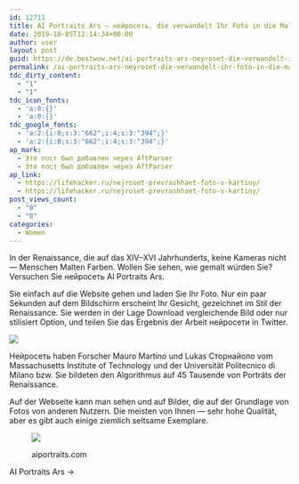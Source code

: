 ```yaml
---
id: 12711
title: AI Portraits Ars — нейросеть, die verwandelt Ihr Foto in die Malerei der Renaissance
date: 2019-10-05T12:14:34+00:00
author: user
layout: post
guid: https://de.bestwow.net/ai-portraits-ars-neyroset-die-verwandelt-ihr-foto-in-die-malerei-der-renaissance/
permalink: /ai-portraits-ars-neyroset-die-verwandelt-ihr-foto-in-die-malerei-der-renaissance/
tdc_dirty_content:
  - "1"
  - "1"
tdc_icon_fonts:
  - 'a:0:{}'
  - 'a:0:{}'
tdc_google_fonts:
  - 'a:2:{i:0;s:3:"662";i:4;s:3:"394";}'
  - 'a:2:{i:0;s:3:"662";i:4;s:3:"394";}'
ap_mark:
  - Это пост был добавлен через AftParser
  - Это пост был добавлен через AftParser
ap_link:
  - https://lifehacker.ru/nejroset-prevrashhaet-foto-v-kartiny/
  - https://lifehacker.ru/nejroset-prevrashhaet-foto-v-kartiny/
post_views_count:
  - "8"
  - "8"
categories:
  - Women
---
```

In der Renaissance, die auf das XIV–XVI Jahrhunderts, keine Kameras nicht — Menschen Malten Farben. Wollen Sie sehen, wie gemalt würden Sie? Versuchen Sie нейросеть AI Portraits Ars.

Sie einfach auf die Website gehen und laden Sie Ihr Foto. Nur ein paar Sekunden auf dem Bildschirm erscheint Ihr Gesicht, gezeichnet im Stil der Renaissance. Sie werden in der Lage Download vergleichende Bild oder nur stilisiert Option, und teilen Sie das Ergebnis der Arbeit нейросети in Twitter.

![](https://de.bestwow.net/wp-content/uploads/2019/10/ai-portraits-ars-neyroset-kotoraya-prevratit-vashe-foto-v-kartinu-epohi-vozrozhdeniya-1.jpg) 

Нейросеть haben Forscher Mauro Martino und Lukas Сторнайоло vom Massachusetts Institute of Technology und der Universität Politecnico di Milano bzw. Sie bildeten den Algorithmus auf 45 Tausende von Porträts der Renaissance.

Auf der Webseite kann man sehen und auf Bilder, die auf der Grundlage von Fotos von anderen Nutzern. Die meisten von Ihnen — sehr hohe Qualität, aber es gibt auch einige ziemlich seltsame Exemplare.<figure>

![](https://de.bestwow.net/wp-content/uploads/2019/10/ai-portraits-ars-neyroset-kotoraya-prevratit-vashe-foto-v-kartinu-epohi-vozrozhdeniya-2.jpg) <figcaption>aiportraits.com</figcaption></figure> 

AI Portraits Ars →